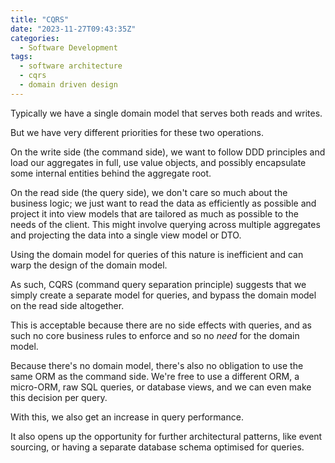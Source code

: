 ```yaml
---
title: "CQRS"
date: "2023-11-27T09:43:35Z"
categories:
  - Software Development
tags:
  - software architecture
  - cqrs
  - domain driven design
---
```


Typically we have a single domain model that serves both reads and writes.

But we have very different priorities for these two operations.

On the write side (the command side), we want to follow DDD principles and load our aggregates in full, use value objects, and possibly encapsulate some internal entities behind the aggregate root.

On the read side (the query side), we don't care so much about the business logic; we just want to read the data as efficiently as possible and project it into view models that are tailored as much as possible to the needs of the client. This might involve querying across multiple aggregates and projecting the data into a single view model or DTO.

Using the domain model for queries of this nature is inefficient and can warp the design of the domain model.

As such, CQRS (command query separation principle) suggests that we simply create a separate model for queries, and bypass the domain model on the read side altogether.

This is acceptable because there are no side effects with queries, and as such no core business rules to enforce and so no _need_ for the domain model.

Because there's no domain model, there's also no obligation to use the same ORM as the command side. We're free to use a different ORM, a micro-ORM, raw SQL queries, or database views, and we can even make this decision per query.

With this, we also get an increase in query performance.

It also opens up the opportunity for further architectural patterns, like event sourcing, or having a separate database schema optimised for queries.
